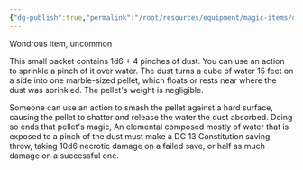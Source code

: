 ```yaml
---
{"dg-publish":true,"permalink":"/root/resources/equipment/magic-items/dust-of-dryness/"}
---
```


Wondrous item, uncommon 

This small packet contains 1d6 + 4 pinches of dust. You can use an action to sprinkle a pinch of it over water. The dust turns a cube of water 15 feet on a side into one marble-sized pellet, which floats or rests near where the dust was sprinkled. The pellet's weight is negligible. 

Someone can use an action to smash the pellet against a hard surface, causing the pellet to shatter and release the water the dust absorbed. Doing so ends that pellet's magic, An elemental composed mostly of water that is exposed to a pinch of the dust must make a DC 13 Constitution saving throw, taking 10d6 necrotic damage on a failed save, or half as much damage on a successful one.